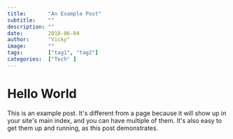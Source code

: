 ```yaml
---
title:       "An Example Post"
subtitle:    ""
description: ""
date:        2018-06-04
author:      "Vicky"
image:       ""
tags:        ["tag1", "tag2"]
categories:  ["Tech" ]
---
```


# Hello World


This is an example post. It's different from a page because it will show up in your site's main index, and you can have multiple of them. It's also easy to get them up and running, as this post demonstrates.
